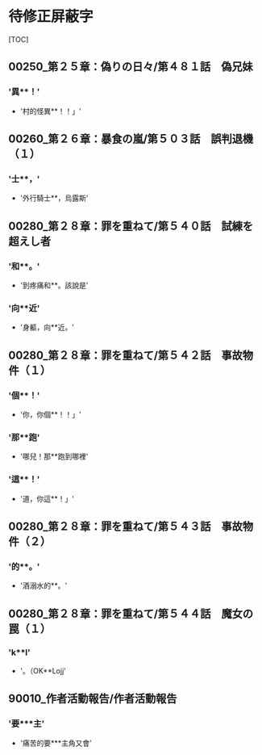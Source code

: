 # 待修正屏蔽字

[TOC]

## 00250_第２５章：偽りの日々/第４８１話　偽兄妹

### '異**！'

- '村的怪異**！！」'


## 00260_第２６章：暴食の嵐/第５０３話　誤判退機（１）

### '士**，'

- '外行騎士**，烏露斯'


## 00280_第２８章：罪を重ねて/第５４０話　試練を超えし者

### '和**。'

- '到疼痛和**。該說是'

### '向**近'

- '身軀，向**近。'


## 00280_第２８章：罪を重ねて/第５４２話　事故物件（１）

### '個**！'

- '你，你個**！！」'

### '那**跑'

- '哪兒！那**跑到哪裡'

### '這**！'

- '道，你這**！」'


## 00280_第２８章：罪を重ねて/第５４３話　事故物件（２）

### '的**。'

- '酒溺水的**。'


## 00280_第２８章：罪を重ねて/第５４４話　魔女の罠（１）

### 'k**l'

- '。（OK**Lojj'


## 90010_作者活動報告/作者活動報告

### '要***主'

- '痛苦的要***主角又會'

